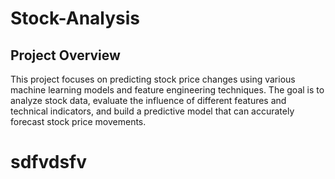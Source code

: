# Stock-Analysis

## Project Overview
This project focuses on predicting stock price changes using various machine learning models and feature engineering techniques. The goal is to analyze stock data, evaluate the influence of different features and technical indicators, and build a predictive model that can accurately forecast stock price movements.


# sdfvdsfv
